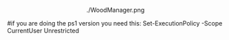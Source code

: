 <p align="center">
  ./WoodManager.png
</p>

#if you are doing the ps1 version you need this:
Set-ExecutionPolicy -Scope CurrentUser Unrestricted